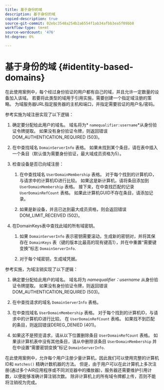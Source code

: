 ```yaml
---
title: 基于身份的域
description: 基于身份的域
copied-description: true
source-git-commit: 02ebc3548a254b2a6554f1ab34afbb3ea5f09bb8
workflow-type: tm+mt
source-wordcount: '476'
ht-degree: 0%

---
```


# 基于身份的域 {#identity-based-domains}

在此使用案例中，每个经过身份验证的用户都有自己的域，并且允许一定数量的设备加入该域。 若要将此类型的域用于引用实施，需要创建一个指定域注册的策略。 为域服务器URL指定服务器的主机和端口，并指定需要验证的用户名/密码。

参考实施为域注册实现了以下逻辑：

1. 确定要分配给此用户的域名。 域名将为* `namequalifier:username`*从身份验证令牌提取。 如果没有身份验证令牌，则返回错误DOM_AUTHENTICATION_REQUIRED (503)。
1. 在中查找域名 `DomainServerInfo` 表格。 如果未找到某个条目，请在表中插入一个条目（默认值为需要身份验证，最大域成员资格为5）。
1. 检查设备是否已向域注册：

   1. 在中查找域名 `UserDomainMembership` 表格。 对于每个找到的计算机ID，与请求中的计算机ID进行比较。 如果这是新计算机，请将条目添加到 `UserDomainMembership` 表格。 接下来，在中查找匹配的记录 `UserDomainRefCount` 表格。 如果此计算机GUID不存在条目，请添加记录。

   1. 如果是新设备，并且已达到最大成员资格，则会返回错误DOM_LIMIT_RECEIVED (502)。

1. 在DomainKeys表中查找此域的所有域密钥。

   1. 如果 `DomainServerInfo` 表示密钥需要滚动，生成新的密钥对，并将其保存在 `DomainKeys` 表（键的版本比最高的现有键高1），并在中重置“需要键变换”标志 `DomainServerInfo`.

   1. 对于每个域密钥，生成域凭据。

参考实施，为域注销实现了以下逻辑：

1. 确定要分配给此用户的域名。 域名将为 *namequalifier：username* 从身份验证令牌提取。 如果没有身份验证令牌，则返回错误DOM_AUTHENTICATION_REQUIRED (503)。
1. 在中查找请求的域名 `DomainServerInfo` 表格。
1. 在中查找域名 `UserDomainMembership` 表格。 对于每个找到的计算机ID，与请求中的计算机ID进行比较。 在 `UserDomainRefCount` 表格。 如果找不到匹配的条目，则返回错误DEREG_DENIED (401)。

1. 如果这不是预览请求，请从以下位置删除条目 `UserDomainRefCount` 表格。 如果该计算机表中没有其他条目，请从中删除该条目 `UserDomainMembership` 并在中设置“需要密钥变换”标记 `DomainServerInfo`.

在此使用案例中，允许每个用户注册少量计算机，因此我们可以使用完整的计算机ID和 `matches()` 精确计数机器的方法。 但是，由于用户可以在此计算机上多次注册(通过多个AIR应用程序或不同浏览器中的播放器)，服务器还需要维护引用计数，以便能够准确计算注销次数。 除非计算机上的所有域令牌都上传，否则不能将注销视为完成。
